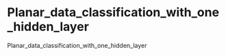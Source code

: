 # Planar_data_classification_with_one_hidden_layer
Planar_data_classification_with_one_hidden_layer
